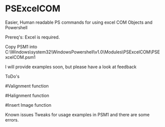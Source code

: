 # PSExcelCOM
Easier, Human readable PS commands for using excel COM Objects and Powershell

Prereq's: Excel is required.

Copy PSM1 into C:\Windows\system32\WindowsPowershell\v1.0\Modules\PSExcelCOM\PSExcelCOM.psm1

I will provide examples soon, but please have a look at feedback

ToDo's

#Valignment function

#Halignment function

#Insert Image function


Known issues
Tweaks for usage examples in PSM1 and there are some errors.

